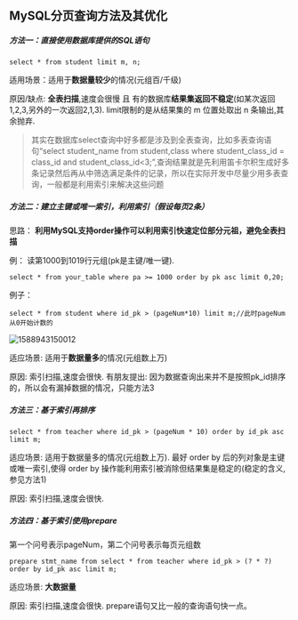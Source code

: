 ## MySQL分页查询方法及其优化

#####  **方法一：直接使用数据库提供的SQL语句** 

```
select * from student limit m, n;
```

适用场景：适用于**数据量较少**的情况(元组百/千级)

原因/缺点: **全表扫描**,速度会很慢 且 有的数据库**结果集返回不稳定**(如某次返回1,2,3,另外的一次返回2,1,3). limit限制的是从结果集的 m 位置处取出 n 条输出,其余抛弃.

> 其实在数据库select查询中好多都是涉及到全表查询，比如多表查询语句“select student_name from student,class where student_class_id = class_id and student_class_id<3;”,查询结果就是先利用笛卡尔积生成好多条记录然后再从中筛选满足条件的记录，所以在实际开发中尽量少用多表查询，一般都是利用索引来解决这些问题

#####  **方法二：建立主键或唯一索引，利用索引（假设每页2条）** 

思路： **利用MySQL支持order操作可以利用索引快速定位部分元祖，避免全表扫描**

例： 读第1000到1019行元组(pk是主键/唯一键). 

```
select * from your_table where pa >= 1000 order by pk asc limit 0,20;
```

例子：

```
select * from student where id_pk > (pageNum*10) limit m;//此时pageNum从0开始计数的
```

![1588943150012](C:\Users\雷金鹏\AppData\Roaming\Typora\typora-user-images\1588943150012.png)

适应场景: 适用于**数据量多**的情况(元组数上万)

原因: 索引扫描,速度会很快. 有朋友提出: 因为数据查询出来并不是按照pk_id排序的，所以会有漏掉数据的情况，只能方法3

#####  **方法三：基于索引再排序** 

```
select * from teacher where id_pk > (pageNum * 10) order by id_pk asc limit m;
```

适应场景: 适用于数据量多的情况(元组数上万). 最好 order by 后的列对象是主键或唯一索引,使得 order by 操作能利用索引被消除但结果集是稳定的(稳定的含义,参见方法1)

原因: 索引扫描,速度会很快. 

##### **方法四：基于索引使用prepare**

第一个问号表示pageNum，第二个问号表示每页元组数

```
prepare stmt_name from select * from teacher where id_pk > (? * ?) order by id_pk asc limit m;
```

适应场景: **大数据量**

原因: 索引扫描,速度会很快. prepare语句又比一般的查询语句快一点。